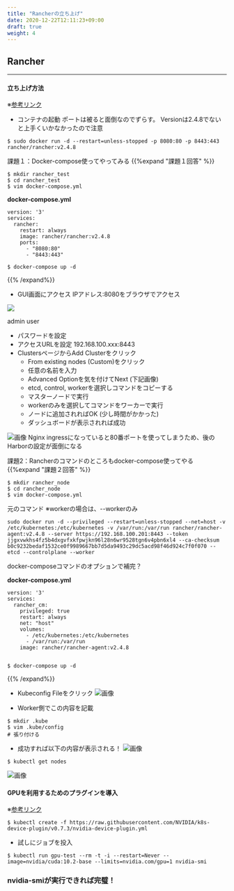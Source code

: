 ```yaml
---
title: "Rancherの立ち上げ"
date: 2020-12-22T12:11:23+09:00
draft: true
weight: 4
---
```


## Rancher
***
#### 立ち上げ方法
※[参考リンク](https://rancher.com/docs/rancher/v2.x/en/quick-start-guide/deployment/quickstart-manual-setup/)

* コンテナの起動
ポートは被ると面倒なのでずらす。
Versionは2.4.8でないと上手くいかなかったので注意
```
$ sudo docker run -d --restart=unless-stopped -p 8080:80 -p 8443:443 rancher/rancher:v2.4.8
```

課題１：Docker-compose使ってやってみる
{{%expand "課題１回答" %}} 

```
$ mkdir rancher_test
$ cd rancher_test
$ vim docker-compose.yml
```
__docker-compose.yml__
```
version: '3'
services:
  rancher:
    restart: always
    image: rancher/rancher:v2.4.8
    ports:
      - "8080:80"
      - "8443:443"
```

```
$ docker-compose up -d
```

{{% /expand%}}

* GUI画面にアクセス
IPアドレス:8080をブラウザでアクセス

![](/images/rancher_access.PNG?height=400px)

admin
user

* パスワードを設定
* アクセスURLを設定 192.168.100.xxx:8443
* ClustersページからAdd Clusterをクリック
    * From existing nodes (Custom)をクリック
    * 任意の名前を入力
    * Advanced Optionを気を付けてNext (下記画像)
    * etcd, control, workerを選択しコマンドをコピーする
    * マスターノードで実行
    * workerのみを選択してコマンドをワーカーで実行
    * ノードに追加されればOK (少し時間がかかった)
    * ダッシュボードが表示されれば成功

![画像](/images/rancher_care.PNG?height=300px)
Nginx ingressになっていると80番ポートを使ってしまうため、後のHarborの設定が面倒になる

課題2：Rancherのコマンドのところもdocker-compose使ってやる
{{%expand "課題２回答" %}} 

```
$ mkdir rancher_node
$ cd rancher_node
$ vim docker-compose.yml
```

元のコマンド
※workerの場合は、--workerのみ
```
sudo docker run -d --privileged --restart=unless-stopped --net=host -v /etc/kubernetes:/etc/kubernetes -v /var/run:/var/run rancher/rancher-agent:v2.4.8 --server https://192.168.100.201:8443 --token jjgxvwkhs4fz5b4dxgvfxkfpwjkn96l28n6wr9528tgn6v4pbn6xl4 --ca-checksum b0c9232bedaf1532ce0f9989667bb7d5da9493c29dc5acd98f46d924c7f0f070 --etcd --controlplane --worker
```

docker-composeコマンドのオプションで補完？


__docker-compose.yml__
```
version: '3'
services:
  rancher_cm:
    privileged: true
    restart: always
    net: "host"
    volumes:
      - /etc/kubernetes:/etc/kubernetes
      - /var/run:/var/run
    image: rancher/rancher-agent:v2.4.8
    
```

```
$ docker-compose up -d
```
{{% /expand%}}


* Kubeconfig Fileをクリック
![画像](/images/kubeconfig.PNG?height=500px)

* Worker側でこの内容を記載
```
$ mkdir .kube
$ vim .kube/config
# 張り付ける
```

* 成功すれば以下の内容が表示される！
![画像](/images/rancher_cluster.png?height=300px)
```
$ kubectl get nodes
```
![画像](/images/kubectl_cluster.png?height=100px)

#### GPUを利用するためのプラグインを導入
※[参考リンク](https://github.com/NVIDIA/k8s-device-plugin)

```
$ kubectl create -f https://raw.githubusercontent.com/NVIDIA/k8s-device-plugin/v0.7.3/nvidia-device-plugin.yml
```

* 試しにジョブを投入
```
$ kubectl run gpu-test --rm -t -i --restart=Never --image=nvidia/cuda:10.2-base --limits=nvidia.com/gpu=1 nvidia-smi
```

### nvidia-smiが実行できれば完璧！

##



